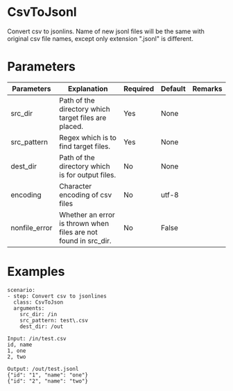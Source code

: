 # CsvToJsonl
Convert csv to jsonlins.
Name of new jsonl files will be the same with original csv file names,
except only extension ".jsonl" is different.

# Parameters
|Parameters|Explanation|Required|Default|Remarks|
|----------|-----------|--------|-------|-------|
|src_dir|Path of the directory which target files are placed.|Yes|None||
|src_pattern|Regex which is to find target files.|Yes|None||
|dest_dir|Path of the directory which is for output files.|No|None||
|encoding|Character encoding of csv files|No|utf-8||
|nonfile_error|Whether an error is thrown when files are not found in src_dir.|No|False||

# Examples
```
scenario:
- step: Convert csv to jsonlines
  class: CsvToJson
  arguments:
    src_dir: /in
    src_pattern: test\.csv
    dest_dir: /out

Input: /in/test.csv
id, name
1, one
2, two

Output: /out/test.jsonl
{"id": "1", "name": "one"}
{"id": "2", "name": "two"}
```